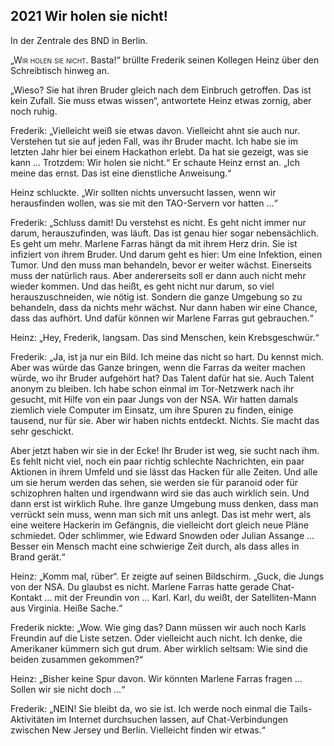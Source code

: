 ## **2021** Wir holen sie nicht!

In der Zentrale des BND in Berlin.

<span style="font-variant:small-caps;">„Wir holen sie nicht.</span> Basta!“ brüllte Frederik seinen Kollegen Heinz über den Schreibtisch hinweg an.

„Wieso? Sie hat ihren Bruder gleich nach dem Einbruch getroffen.
Das ist kein Zufall.
Sie muss etwas wissen“, antwortete Heinz etwas zornig, aber noch ruhig.

Frederik: „Vielleicht weiß sie etwas davon.
Vielleicht ahnt sie auch nur.
Verstehen tut sie auf jeden Fall, was ihr Bruder macht.
Ich habe sie im letzten Jahr hier bei einem Hackathon erlebt.
Da hat sie gezeigt, was sie kann … 
Trotzdem: Wir holen sie nicht.“
Er schaute Heinz ernst an.
„Ich meine das ernst.
Das ist eine dienstliche Anweisung.“

Heinz schluckte.
„Wir sollten nichts unversucht lassen, wenn wir herausfinden wollen, was sie mit den TAO-Servern vor hatten …“

Frederik: „Schluss damit! Du verstehst es nicht.
Es geht nicht immer nur darum, herauszufinden, was läuft.
Das ist genau hier sogar nebensächlich.
Es geht um mehr.
Marlene Farras hängt da mit ihrem Herz drin.
Sie ist infiziert von ihrem Bruder.
Und darum geht es hier: Um eine Infektion, einen Tumor.
Und den muss man behandeln, bevor er weiter wächst.
Einerseits muss der natürlich raus.
Aber andererseits soll er dann auch nicht mehr wieder kommen.
Und das heißt, es geht nicht nur darum, so viel herauszuschneiden, wie nötig ist.
Sondern die ganze Umgebung so zu behandeln, dass da nichts mehr wächst.
Nur dann haben wir eine Chance, dass das aufhört.
Und dafür können wir Marlene Farras gut gebrauchen.“

Heinz: „Hey, Frederik, langsam.
Das sind Menschen, kein Krebsgeschwür.“

Frederik: „Ja, ist ja nur ein Bild.
Ich meine das nicht so hart.
Du kennst mich.
Aber was würde das Ganze bringen, wenn die Farras da weiter machen würde, wo ihr Bruder aufgehört hat?
Das Talent dafür hat sie.
Auch Talent anonym zu bleiben.
Ich habe schon einmal im Tor-Netzwerk nach ihr gesucht, mit Hilfe von ein paar Jungs von der NSA.
Wir hatten damals ziemlich viele Computer im Einsatz, um ihre Spuren zu finden, einige tausend, nur für sie.
Aber wir haben nichts entdeckt.
Nichts.
Sie macht das sehr geschickt.

Aber jetzt haben wir sie in der Ecke! Ihr Bruder ist weg, sie sucht nach ihm.
Es fehlt nicht viel, noch ein paar richtig schlechte Nachrichten, ein paar Aktionen in ihrem Umfeld und sie lässt das Hacken für alle Zeiten.
Und alle um sie herum werden das sehen, sie werden sie für paranoid oder für schizophren halten und irgendwann wird sie das auch wirklich sein.
Und dann erst ist wirklich Ruhe.
Ihre ganze Umgebung muss denken, dass man verrückt sein muss, wenn man sich mit uns anlegt.
Das ist mehr wert, als eine weitere Hackerin im Gefängnis, die vielleicht dort gleich neue Pläne schmiedet.
Oder schlimmer, wie Edward Snowden oder Julian Assange … Besser ein Mensch macht eine schwierige Zeit durch, als dass alles in Brand gerät.“

Heinz: „Komm mal, rüber“.
Er zeigte auf seinen Bildschirm.
„Guck, die Jungs von der NSA.
Du glaubst es nicht.
Marlene Farras hatte gerade Chat-Kontakt … mit der Freundin von … Karl.
Karl, du weißt, der Satelliten-Mann aus Virginia.
Heiße Sache.“

Frederik nickte: „Wow.
Wie ging das? Dann müssen wir auch noch Karls Freundin auf die Liste setzen.
Oder vielleicht auch nicht.
Ich denke, die Amerikaner kümmern sich gut drum.
Aber wirklich seltsam: Wie sind die beiden zusammen gekommen?“

Heinz: „Bisher keine Spur davon.
Wir könnten Marlene Farras fragen … Sollen wir sie nicht doch …“

Frederik: „NEIN! Sie bleibt da, wo sie ist.
Ich werde noch einmal die Tails-Aktivitäten im Internet durchsuchen lassen, auf Chat-Verbindungen zwischen New Jersey und Berlin.
Vielleicht finden wir etwas.“
